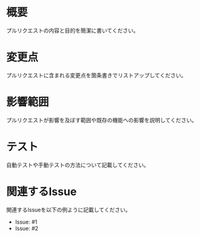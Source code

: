 # 概要
プルリクエストの内容と目的を簡潔に書いてください。

# 変更点
プルリクエストに含まれる変更点を箇条書きでリストアップしてください。

# 影響範囲
プルリクエストが影響を及ぼす範囲や既存の機能への影響を説明してください。

# テスト
自動テストや手動テストの方法について記載してください。

# 関連するIssue

関連するIssueを以下の例ように記載してください。

- Issue: #1
- Issue: #2
